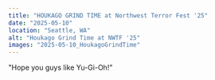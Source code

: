 ```yaml
---
title: "HOUKAGO GRIND TIME at Northwest Terror Fest '25"
date: "2025-05-10"
location: "Seattle, WA"
alt: "Houkago Grind Time at NWTF '25"
images: "2025-05-10_HoukagoGrindTime"
---
```


"Hope you guys like Yu-Gi-Oh!"